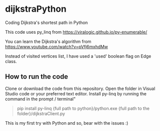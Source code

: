 # dijkstraPython
Coding Dijkstra's shortest path in Python

This code uses py_linq from https://viralogic.github.io/py-enumerable/

You can learn the Dijkstra's algorithm from https://www.youtube.com/watch?v=pVfj6mxhdMw

Instead of visited vertices list, I have used a 'used' boolean flag on Edge class.

## How to run the code
Clone or download the code from this repository.
Open the folder in Visual Studio code or your preferred text editor.
Install py-linq by running the command in the prompt / terminal"
> pip install py-linq
> {full path to  python}/python.exe {full path to the folder}/dijkstraClient.py

This is my first try with Python and so, bear with the issues :)
